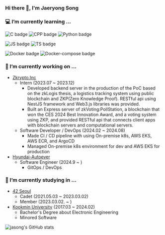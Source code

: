 ### Hi there 👋, I'm Jaeryong Song

### 💻 I’m currently learning ...
![C badge](https://img.shields.io/badge/-C-A8B9CC?style=flat-square&logo=C&logoColor=white)
![CPP badge](https://img.shields.io/badge/-CPP-00599C?style=flat-square&logo=C%2B%2B&logoColor=white)
![Python badge](https://img.shields.io/badge/-Python-3776AB?style=flat-square&logo=Python&logoColor=white)

![JS badge](https://img.shields.io/badge/-Javascript-F7DF1E?style=flat-square&logo=JavaScript&logoColor=white)
![TS badge](https://img.shields.io/badge/-Typescript-3178C6?style=flat-square&logo=TypeScript&logoColor=white)

![Docker badge](https://img.shields.io/badge/-Docker-2496ED?style=flat-square&logo=Docker&logoColor=white)
![Docker-compose badge](https://img.shields.io/badge/-Docker%20Compose-2496ED?style=flat-square&logo=Docker&logoColor=white)

### 🔭 I’m currently working on ...
- [Zkrypto.Inc](https://www.zkrypto.com)
  - Intern (2023.07 ~ 2023.12)
    - Developed backend server in the production of the PoC based on the zkLogis thesis, a logistics tracking system using public blockchain and ZKP(Zero Knowledge Proof). RESTful api using NestJS framework and Web3.js libraries was provided.
    - Built an Express server of zkVoting:PollStation, a blockchain that won the CES 2024 Best Innovation Award, and a voting system using ZKP, and provided RESTful api that connects client apps with blockchain servers and computational servers.
  - Software Developer / DevOps (2024.02 ~ 2024.08)
    - Made CI / CD pipeline with using On-premise k8s, AWS EKS, AWS ECR, and ArgoCD
    - Managed On-premise k8s environment for dev and AWS EKS for production
- [Hyundai-Autoever](https://www.hyundai-autoever.com)
  - Software Engineer (2024.9 ~ )
    - GitOps / DevOps

### 🌱 I’m currently studying in ...
- [42 Seoul](https://42seoul.kr/seoul42/main/view)
  - Cadet (2021.05.03 ~ 2023.03.02)
  - Member (2023.03.02. ~ )
- [Kookmin University](https://www.kookmin.ac.kr/user/index.do) (2017.03 ~ 2024.02)
  - Bachelor's Degree about Electronic Engineering
  - Minored Software

![jasong's GitHub stats](https://github-readme-stats.vercel.app/api?username=ft-jasong&count_private=true&show_icons=true&theme=dark)

<!--
**ft-jasong/ft-jasong** is a ✨ _special_ ✨ repository because its `README.md` (this file) appears on your GitHub profile.

Here are some ideas to get you started:

- 🔭 I’m currently working on ...

- 👯 I’m looking to collaborate on ...
- 🤔 I’m looking for help with ...
- 💬 Ask me about ...
- 📫 How to reach me: ...
- 😄 Pronouns: ...
- ⚡ Fun fact: ...
-->

